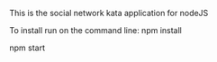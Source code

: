 This is the social network kata application for nodeJS

To install run on the command line:
npm install

npm start